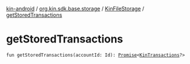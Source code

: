 [kin-android](../../index.md) / [org.kin.sdk.base.storage](../index.md) / [KinFileStorage](index.md) / [getStoredTransactions](./get-stored-transactions.md)

# getStoredTransactions

`fun getStoredTransactions(accountId: Id): `[`Promise`](../../org.kin.sdk.base.tools/-promise/index.md)`<`[`KinTransactions`](../../org.kin.sdk.base.stellar.models/-kin-transactions/index.md)`?>`